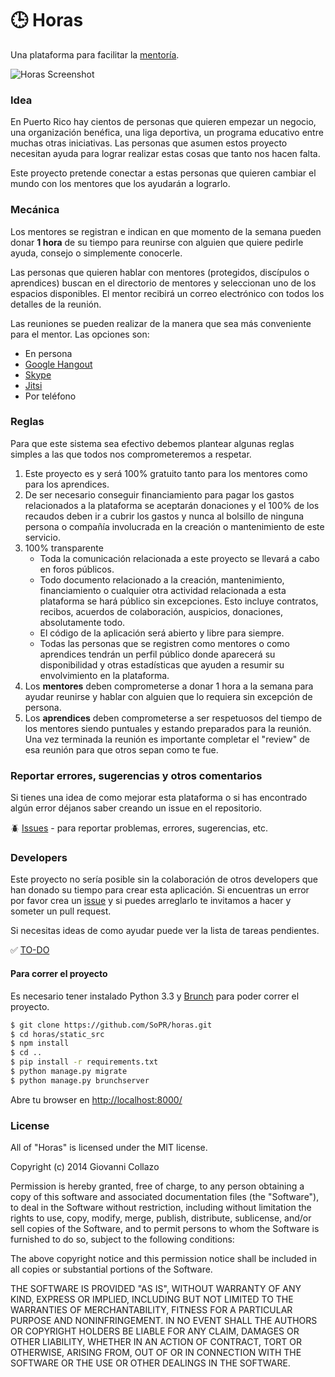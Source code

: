 # :clock3: Horas

Una plataforma para facilitar la [mentoría](http://es.wikipedia.org/wiki/Mentoria).

![Horas Screenshot](http://i.imgur.com/PVqMSQm.png)

### Idea

En Puerto Rico hay cientos de personas que quieren empezar un negocio, una organización benéfica, una liga deportiva, un programa educativo entre muchas otras iniciativas. Las personas que asumen estos proyecto necesitan ayuda para lograr realizar estas cosas que tanto nos hacen falta.

Este proyecto pretende conectar a estas personas que quieren cambiar el mundo con los mentores que los ayudarán a lograrlo.


### Mecánica

Los mentores se registran e indican en que momento de la semana pueden donar **1 hora** de su tiempo para reunirse con alguien que quiere pedirle ayuda, consejo o simplemente conocerle.

Las personas que quieren hablar con mentores (protegidos, discípulos o aprendices) buscan en el directorio de mentores y seleccionan uno de los espacios disponibles. El mentor recibirá un correo electrónico con todos los detalles de la reunión.

Las reuniones se pueden realizar de la manera que sea más conveniente para el mentor. Las opciones son:

- En persona
- [Google Hangout](http://www.google.com/+/learnmore/hangouts/)
- [Skype](http://www.skype.com/)
- [Jitsi](https://jitsi.org/)
- Por teléfono


### Reglas

Para que este sistema sea efectivo debemos plantear algunas reglas simples a las que todos nos comprometeremos a respetar.

1. Este proyecto es y será 100% gratuito tanto para los mentores como para los aprendices.
2. De ser necesario conseguir financiamiento para pagar los gastos relacionados a la plataforma se aceptarán donaciones y el 100% de los recaudos deben ir a cubrir los gastos y nunca al bolsillo de ninguna persona o compañía involucrada en la creación o mantenimiento de este servicio.
3. 100% transparente
    - Toda la comunicación relacionada a este proyecto se llevará a cabo en foros públicos.
    - Todo documento relacionado a la creación, mantenimiento, financiamiento o cualquier otra actividad relacionada a esta plataforma se hará público sin excepciones. Esto incluye contratos, recibos, acuerdos de colaboración, auspicios, donaciones, absolutamente todo.
    - El código de la aplicación será abierto y libre para siempre.
    - Todas las personas que se registren como mentores o como aprendices tendrán un perfil público donde aparecerá su disponibilidad y otras estadísticas que ayuden a resumir su envolvimiento en la plataforma.
4. Los **mentores** deben comprometerse a donar 1 hora a la semana para ayudar reunirse y hablar con alguien que lo requiera sin excepción de persona.
5. Los **aprendices** deben comprometerse a ser respetuosos del tiempo de los mentores siendo puntuales y estando preparados para la reunión. Una vez terminada la reunión es importante completar el "review" de esa reunión para que otros sepan como te fue.


### Reportar errores, sugerencias y otros comentarios

Si tienes una idea de como mejorar esta plataforma o si has encontrado algún error déjanos saber creando un issue en el repositorio.

:beetle: [Issues](https://github.com/SoPR/horas/issues) - para reportar problemas, errores, sugerencias, etc.


### Developers

Este proyecto no sería posible sin la colaboración de otros developers que han donado su tiempo para crear esta aplicación. Si  encuentras un error por favor crea un [issue](https://github.com/SoPR/horas/issues) y si puedes arreglarlo te invitamos a hacer y someter un pull request.

Si necesitas ideas de como ayudar puede ver la lista de tareas pendientes.

:white_check_mark: [TO-DO](TODO.md)


#### Para correr el proyecto

Es necesario tener instalado Python 3.3 y [Brunch](http://brunch.io) para poder correr el proyecto.

```bash
$ git clone https://github.com/SoPR/horas.git
$ cd horas/static_src
$ npm install
$ cd ..
$ pip install -r requirements.txt
$ python manage.py migrate
$ python manage.py brunchserver
```
Abre tu browser en [http://localhost:8000/](http://localhost:8000/)


### License

All of "Horas" is licensed under the MIT license.

Copyright (c) 2014 Giovanni Collazo

Permission is hereby granted, free of charge, to any person obtaining a copy of
this software and associated documentation files (the "Software"), to deal in
the Software without restriction, including without limitation the rights to
use, copy, modify, merge, publish, distribute, sublicense, and/or sell copies
of the Software, and to permit persons to whom the Software is furnished to do
so, subject to the following conditions:

The above copyright notice and this permission notice shall be included in all
copies or substantial portions of the Software.

THE SOFTWARE IS PROVIDED "AS IS", WITHOUT WARRANTY OF ANY KIND, EXPRESS OR
IMPLIED, INCLUDING BUT NOT LIMITED TO THE WARRANTIES OF MERCHANTABILITY,
FITNESS FOR A PARTICULAR PURPOSE AND NONINFRINGEMENT. IN NO EVENT SHALL THE
AUTHORS OR COPYRIGHT HOLDERS BE LIABLE FOR ANY CLAIM, DAMAGES OR OTHER
LIABILITY, WHETHER IN AN ACTION OF CONTRACT, TORT OR OTHERWISE, ARISING FROM,
OUT OF OR IN CONNECTION WITH THE SOFTWARE OR THE USE OR OTHER DEALINGS IN THE
SOFTWARE.
